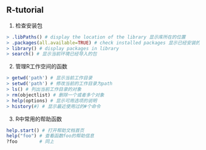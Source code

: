 ## R-tutorial

1. 检查安装包
```R
> .libPaths() # display the location of the library 显示库所在的位置
> .packages(all.available=TRUE) # check installed packages 显示已经安装的包
> library() # display packages in library
> search() # 显示当前环境已经导入的包
```

2. 管理R工作空间的函数
```r
> getwd('path') # 显示当前工作目录
> setwd('path') # 修改当前的工作目录为path
> ls() # 列出当前工作目录的对象
> rm(objectlist) # 删除一个或者多个对象
> help(options) # 显示可用选项的说明
> history(#) # 显示最近使用过的#个命令
```
3. R中常用的帮助函数
```r
help.start() # 打开帮助文档首页
help("foo") # 查看函数foo的帮助信息
?foo        # 同上
```

